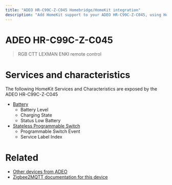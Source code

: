 ```yaml
---
title: "ADEO HR-C99C-Z-C045 Homebridge/HomeKit integration"
description: "Add HomeKit support to your ADEO HR-C99C-Z-C045, using Homebridge, Zigbee2MQTT and homebridge-z2m."
---
```

<!---
This file has been GENERATED using src/docgen/docgen.ts
DO NOT EDIT THIS FILE MANUALLY!
-->
# ADEO HR-C99C-Z-C045
> RGB CTT LEXMAN ENKI remote control


# Services and characteristics
The following HomeKit Services and Characteristics are exposed by
the ADEO HR-C99C-Z-C045

* [Battery](../../battery.md)
  * Battery Level
  * Charging State
  * Status Low Battery
* [Stateless Programmable Switch](../../action.md)
  * Programmable Switch Event
  * Service Label Index


# Related
* [Other devices from ADEO](../index.md#adeo)
* [Zigbee2MQTT documentation for this device](https://www.zigbee2mqtt.io/devices/HR-C99C-Z-C045.html)